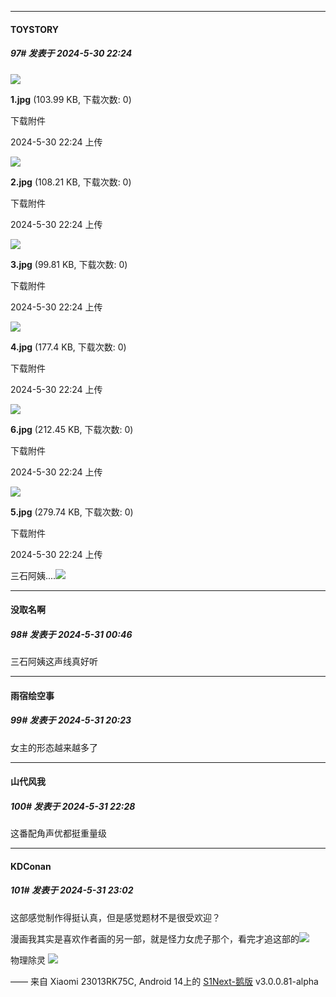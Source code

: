﻿
*****

####  TOYSTORY  
##### 97#       发表于 2024-5-30 22:24

<img src="https://img.saraba1st.com/forum/202405/30/222443nomm0em8f7noyrrr.jpg" referrerpolicy="no-referrer">

<strong>1.jpg</strong> (103.99 KB, 下载次数: 0)

下载附件

2024-5-30 22:24 上传

<img src="https://img.saraba1st.com/forum/202405/30/222445qxkmymyxmzbmu5xk.jpg" referrerpolicy="no-referrer">

<strong>2.jpg</strong> (108.21 KB, 下载次数: 0)

下载附件

2024-5-30 22:24 上传

<img src="https://img.saraba1st.com/forum/202405/30/222449vldl6l8iwshvhahw.jpg" referrerpolicy="no-referrer">

<strong>3.jpg</strong> (99.81 KB, 下载次数: 0)

下载附件

2024-5-30 22:24 上传

<img src="https://img.saraba1st.com/forum/202405/30/222450z91idif9dud11679.jpg" referrerpolicy="no-referrer">

<strong>4.jpg</strong> (177.4 KB, 下载次数: 0)

下载附件

2024-5-30 22:24 上传

<img src="https://img.saraba1st.com/forum/202405/30/222454fmbslmj5shkmdzhf.jpg" referrerpolicy="no-referrer">

<strong>6.jpg</strong> (212.45 KB, 下载次数: 0)

下载附件

2024-5-30 22:24 上传

<img src="https://img.saraba1st.com/forum/202405/30/222452ap0dc9qikpnd3yxz.jpg" referrerpolicy="no-referrer">

<strong>5.jpg</strong> (279.74 KB, 下载次数: 0)

下载附件

2024-5-30 22:24 上传

三石阿姨....<img src="https://static.saraba1st.com/image/smiley/face2017/091.png" referrerpolicy="no-referrer">


*****

####  没取名啊  
##### 98#       发表于 2024-5-31 00:46

三石阿姨这声线真好听


*****

####  雨宿绘空事  
##### 99#       发表于 2024-5-31 20:23

女主的形态越来越多了


*****

####  山代风我  
##### 100#       发表于 2024-5-31 22:28

这番配角声优都挺重量级


*****

####  KDConan  
##### 101#       发表于 2024-5-31 23:02

这部感觉制作得挺认真，但是感觉题材不是很受欢迎？

漫画我其实是喜欢作者画的另一部，就是怪力女虎子那个，看完才追这部的<img src="https://static.saraba1st.com/image/smiley/face2017/068.png" referrerpolicy="no-referrer">

物理除灵
<img src="https://p.sda1.dev/17/919161d6dac00d50cf8adde28375fc24/image.jpg" referrerpolicy="no-referrer">

—— 来自 Xiaomi 23013RK75C, Android 14上的 [S1Next-鹅版](https://github.com/ykrank/S1-Next/releases) v3.0.0.81-alpha

